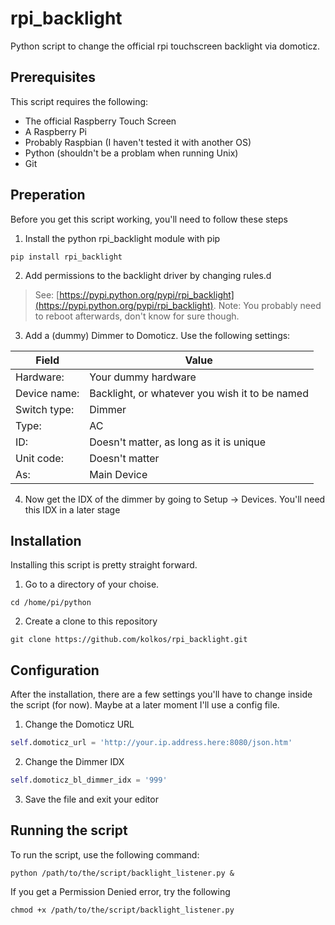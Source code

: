 # rpi_backlight
Python script to change the official rpi touchscreen backlight via domoticz.

## Prerequisites
This script requires the following:
* The official Raspberry Touch Screen
* A Raspberry Pi
* Probably Raspbian (I haven't tested it with another OS)
* Python (shouldn't be a problam when running Unix)
* Git

## Preperation
Before you get this script working, you'll need to follow these steps
1. Install the python rpi_backlight module with pip
```
pip install rpi_backlight
```
2. Add permissions to the backlight driver by changing rules.d

>See: [https://pypi.python.org/pypi/rpi_backlight](https://pypi.python.org/pypi/rpi_backlight).
>Note: You probably need to reboot afterwards, don't know for sure though.

3. Add a (dummy) Dimmer to Domoticz. Use the following settings:


| Field         | Value                                          |
| ------------- | ---------------------------------------------- |
| Hardware:     | Your dummy hardware                            |
| Device name:  | Backlight, or whatever you wish it to be named |
| Switch type:  | Dimmer                                         |
| Type:         | AC                                             |
| ID:           | Doesn't matter, as long as it is unique        |
| Unit code:    | Doesn't matter                                 |
| As:           | Main Device                                    |

4. Now get the IDX of the dimmer by going to Setup -> Devices. You'll need this IDX in a later stage

## Installation
Installing this script is pretty straight forward.
1. Go to a directory of your choise. 
```
cd /home/pi/python
```
2. Create a clone to this repository
```
git clone https://github.com/kolkos/rpi_backlight.git
``` 

## Configuration
After the installation, there are a few settings you'll have to change inside the script (for now). Maybe at a later moment I'll use a config file.
1. Change the Domoticz URL
```python
self.domoticz_url = 'http://your.ip.address.here:8080/json.htm'
```
2. Change the Dimmer IDX
```python
self.domoticz_bl_dimmer_idx = '999'
```
3. Save the file and exit your editor

## Running the script
To run the script, use the following command:
```
python /path/to/the/script/backlight_listener.py &
```

If you get a Permission Denied error, try the following
```
chmod +x /path/to/the/script/backlight_listener.py
```